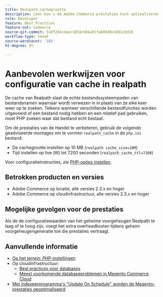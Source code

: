 ```yaml
---
title: Realpath-cachegrootte
description: Leer hoe u de Adobe Commerce-prestaties kunt optimaliseren door de PHP readlpath-cacheconfiguratie bij te werken en aanbevolen instellingen te gebruiken.
role: Developer
feature: Best Practices
feature-set: Commerce
source-git-commit: 510f2d4cdaec1034cb04a01fab0948c4261c6d10
workflow-type: tm+mt
source-wordcount: '181'
ht-degree: 0%

---
```



# Aanbevolen werkwijzen voor configuratie van cache in realpath

De cache van Realpath slaat de echte bestandssysteempaden van bestandsnamen waarnaar wordt verwezen in in plaats van ze elke keer weer op te zoeken. Telkens wanneer verschillende bestandfuncties worden uitgevoerd of een bestand nodig hebben en een relatief pad gebruiken, moet PHP zoeken waar dat bestand echt bestaat.

Om de prestaties van de Handel te verbeteren, gebruik de volgende geadviseerde montages om te vormen `realpath_cache` in de `php.ini` bestand:

- De cachegrootte instellen op 10 MB (`realpath cache_size=10M`)
- Tijd instellen op live (ttl) tot 7200 seconden (`realpath_cache_ttl=7200`)

Voor configuratieinstructies, zie [PHP-opties instellen](../../../installation/prerequisites/php-settings.md#how-to-set-php-options).

## Betrokken producten en versies

- Adobe Commerce op locatie, alle versies 2.3.x en hoger
- Adobe Commerce op cloudinfrastructuur, alle versies 2.3.x en hoger

## Mogelijke gevolgen voor de prestaties

Als de de configuratiewaarden van het geheime voorgeheugen Realpath te laag of te hoog zijn, voegt het extra overheadkosten tijdens geheim voorgeheugengeneratie toe die prestaties vertraagt.

## Aanvullende informatie

- [Op het terrein: PHP-instellingen](../../../performance/software.md#php-settings)
- Op cloudinfrastructuur:
   - [Best practices voor databases](database-on-cloud.md)
   - [Meest voorkomende databaseproblemen in Magento Commerce Cloud](../maintenance/resolve-database-performance-issues.md)
- [Met indexeerprogramma&#39;s &quot;Update On Schedule&quot; worden de Magento-prestaties geoptimaliseerd](../maintenance/indexer-configuration.md)

